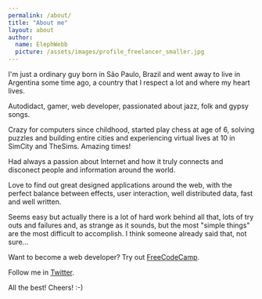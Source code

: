 ```yaml
---
permalink: /about/
title: "About me"
layout: about
author:
  name: ElephWebb
  picture: /assets/images/profile_freelancer_smaller.jpg
---
```


I'm just a ordinary guy born in São Paulo, Brazil and went away to live in Argentina some time ago, a country that I respect a lot and where my heart lives. 

Autodidact, gamer, web developer, passionated about jazz, folk and gypsy songs.

Crazy for computers since childhood, started play chess at age of 6, solving puzzles and building entire cities and experiencing virtual lives at 10 in SimCity and TheSims. Amazing times!

Had always a passion about Internet and how it truly connects and disconect people and information around the world. 

Love to find out great designed applications around the web, with the perfect balance between effects, user interaction, well distributed data, fast and well written.

Seems easy but actually there is a lot of hard work behind all that, lots of try outs and failures and, as strange as it sounds, but the most "simple things" are the most difficult to accomplish. I think someone already said that, not sure...

Want to become a web developer? Try out [FreeCodeCamp](https://www.freecodecamp.org/). 

Follow me in [Twitter](https://twitter.com/mrelephwebb).

All the best! Cheers! :-)

